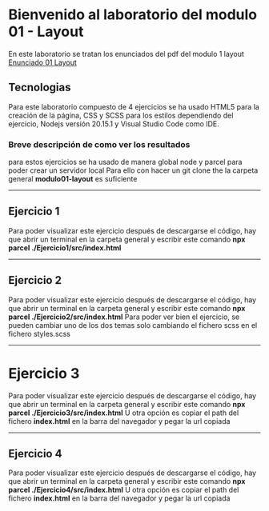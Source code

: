 # Bienvenido al laboratorio del modulo 01 - Layout
En este laboratorio se tratan los enunciados del pdf del modulo 1 layout
[Enunciado 01 Layout](https://github.com/tizon15/lemoncode_master/blob/laboratorios/modulo01-layout/01-enunciado-ejercicio-laboratorio.pdf)
## Tecnologias
Para este laboratorio compuesto de 4 ejercicios se ha usado HTML5 para la creación de la página, CSS y SCSS para los estilos dependiendo del ejercicio, Nodejs versión 20.15.1 y Visual Studio Code como IDE.
### Breve descripción de como ver los resultados
para estos ejercicios se ha usado de manera global node y parcel para poder crear un servidor local
Para ello con hacer un git clone the la carpeta general **modulo01-layout** es suficiente

---
## Ejercicio 1
Para poder visualizar este ejercicio después de descargarse el código, hay que abrir un terminal en la carpeta general y escribir este comando
**npx parcel ./Ejercicio1/src/index.html**

---
## Ejercicio 2
Para poder visualizar este ejercicio después de descargarse el código, hay que abrir un terminal en la carpeta general y escribir este comando
**npx parcel ./Ejercicio2/src/index.html**
Para poder ver bien el ejercicio, se pueden cambiar uno de los dos temas solo cambiando el fichero scss en el fichero styles.scss

---
# Ejercicio 3
Para poder visualizar este ejercicio después de descargarse el código, hay que abrir un terminal en la carpeta general y escribir este comando
**npx parcel ./Ejercicio3/src/index.html**
U otra opción es copiar el path del fichero **index.html** en la barra del navegador y pegar la url copiada

---
## Ejercicio 4
Para poder visualizar este ejercicio después de descargarse el código, hay que abrir un terminal en la carpeta general y escribir este comando
**npx parcel ./Ejercicio4/src/index.html**
U otra opción es copiar el path del fichero **index.html** en la barra del navegador y pegar la url copiada
